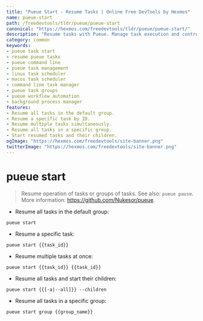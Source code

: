 ```yaml
---
title: "Pueue Start - Resume Tasks | Online Free DevTools by Hexmos"
name: pueue-start
path: /freedevtools/tldr/pueue/pueue-start
canonical: "https://hexmos.com/freedevtools/tldr/pueue/pueue-start/"
description: "Resume tasks with Pueue. Manage task execution and control task groups efficiently. Free online tool, no registration required."
category: common
keywords:
- pueue task start
- resume pueue tasks
- pueue command line
- pueue task management
- linux task scheduler
- macos task scheduler
- command line task manager
- pueue task groups
- pueue workflow automation
- background process manager
features:
- Resume all tasks in the default group.
- Resume a specific task by ID.
- Resume multiple tasks simultaneously.
- Resume all tasks in a specific group.
- Start resumed tasks and their children.
ogImage: "https://hexmos.com/freedevtools/site-banner.png"
twitterImage: "https://hexmos.com/freedevtools/site-banner.png"
---
```


# pueue start

> Resume operation of tasks or groups of tasks.
> See also: `pueue pause`.
> More information: <https://github.com/Nukesor/pueue>.

- Resume all tasks in the default group:

`pueue start`

- Resume a specific task:

`pueue start {{task_id}}`

- Resume multiple tasks at once:

`pueue start {{task_id}} {{task_id}}`

- Resume all tasks and start their children:

`pueue start {{[-a|--all]}} --children`

- Resume all tasks in a specific group:

`pueue start group {{group_name}}`
